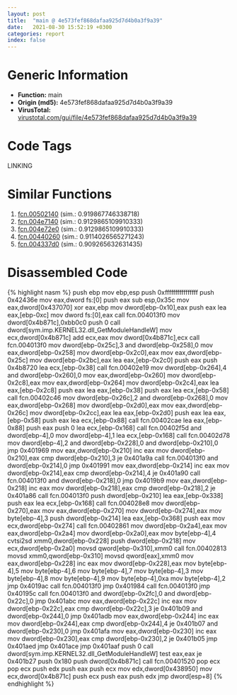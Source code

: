 ```yaml
---
layout: post
title:  "main @ 4e573fef868dafaa925d7d4b0a3f9a39"
date:   2021-08-30 15:52:19 +0300
categories: report
index: false
---
```


# Generic Information
- **Function:** main
- **Origin (md5):** 4e573fef868dafaa925d7d4b0a3f9a39
- **VirusTotal:** [virustotal.com/gui/file/4e573fef868dafaa925d7d4b0a3f9a39][virustotal_ref]

# Code Tags
<span class="tag" id="LINKING">LINKING</span>


# Similar Functions

1. [fcn.00502140][similar_1_ref] (sim.: 0.919867746338718)
2. [fcn.004e7140][similar_2_ref] (sim.: 0.9129865109910333)
3. [fcn.004e72e0][similar_3_ref] (sim.: 0.9129865109910333)
4. [fcn.00440260][similar_4_ref] (sim.: 0.9114026565271243)
5. [fcn.004337d0][similar_5_ref] (sim.: 0.909265632631435)


# Disassembled Code

{% highlight nasm %}
push ebp
mov ebp,esp
push 0xffffffffffffffff
push 0x42436e
mov eax,dword fs:[0]
push eax
sub esp,0x35c
mov eax,dword[0x437070]
xor eax,ebp
mov dword[ebp-0x10],eax
push eax
lea eax,[ebp-0xc]
mov dword fs:[0],eax
call fcn.004013f0
mov dword[0x4b871c],0xbb0c0
push 0
call dword[sym.imp.KERNEL32.dll_GetModuleHandleW]
mov ecx,dword[0x4b871c]
add ecx,eax
mov dword[0x4b871c],ecx
call fcn.004013f0
mov dword[ebp-0x25c],3
and dword[ebp-0x258],0
mov eax,dword[ebp-0x258]
mov dword[ebp-0x2c0],eax
mov eax,dword[ebp-0x25c]
mov dword[ebp-0x2bc],eax
lea eax,[ebp-0x2c0]
push eax
push 0x4b8720
lea ecx,[ebp-0x38]
call fcn.00402e19
mov dword[ebp-0x264],4
and dword[ebp-0x260],0
mov eax,dword[ebp-0x260]
mov dword[ebp-0x2c8],eax
mov eax,dword[ebp-0x264]
mov dword[ebp-0x2c4],eax
lea eax,[ebp-0x2c8]
push eax
lea eax,[ebp-0x38]
push eax
lea ecx,[ebp-0x58]
call fcn.00402c46
mov dword[ebp-0x26c],2
and dword[ebp-0x268],0
mov eax,dword[ebp-0x268]
mov dword[ebp-0x2d0],eax
mov eax,dword[ebp-0x26c]
mov dword[ebp-0x2cc],eax
lea eax,[ebp-0x2d0]
push eax
lea eax,[ebp-0x58]
push eax
lea ecx,[ebp-0x88]
call fcn.00402cae
lea eax,[ebp-0x88]
push eax
push 0
lea ecx,[ebp-0x168]
call fcn.00402f5d
and dword[ebp-4],0
mov dword[ebp-4],1
lea ecx,[ebp-0x168]
call fcn.00402d78
mov dword[ebp-4],2
and dword[ebp-0x228],0
and dword[ebp-0x210],0
jmp 0x401969
mov eax,dword[ebp-0x210]
inc eax
mov dword[ebp-0x210],eax
cmp dword[ebp-0x210],3
je 0x401a9a
call fcn.004013f0
and dword[ebp-0x214],0
jmp 0x401991
mov eax,dword[ebp-0x214]
inc eax
mov dword[ebp-0x214],eax
cmp dword[ebp-0x214],4
je 0x401a90
call fcn.004013f0
and dword[ebp-0x218],0
jmp 0x4019b9
mov eax,dword[ebp-0x218]
inc eax
mov dword[ebp-0x218],eax
cmp dword[ebp-0x218],2
je 0x401a86
call fcn.004013f0
push dword[ebp-0x210]
lea eax,[ebp-0x338]
push eax
lea ecx,[ebp-0x168]
call fcn.004028e8
mov dword[ebp-0x270],eax
mov eax,dword[ebp-0x270]
mov dword[ebp-0x274],eax
mov byte[ebp-4],3
push dword[ebp-0x214]
lea eax,[ebp-0x368]
push eax
mov ecx,dword[ebp-0x274]
call fcn.00402861
mov dword[ebp-0x2a4],eax
mov eax,dword[ebp-0x2a4]
mov dword[ebp-0x2a0],eax
mov byte[ebp-4],4
cvtsi2sd xmm0,dword[ebp-0x228]
push dword[ebp-0x218]
mov ecx,dword[ebp-0x2a0]
movsd qword[ebp-0x310],xmm0
call fcn.00402813
movsd xmm0,qword[ebp-0x310]
movsd qword[eax],xmm0
mov eax,dword[ebp-0x228]
inc eax
mov dword[ebp-0x228],eax
mov byte[ebp-4],5
mov byte[ebp-4],6
mov byte[ebp-4],7
mov byte[ebp-4],3
mov byte[ebp-4],8
mov byte[ebp-4],9
mov byte[ebp-4],0xa
mov byte[ebp-4],2
jmp 0x4019ac
call fcn.004013f0
jmp 0x401984
call fcn.004013f0
jmp 0x40195c
call fcn.004013f0
and dword[ebp-0x2fc],0
and dword[ebp-0x22c],0
jmp 0x401abc
mov eax,dword[ebp-0x22c]
inc eax
mov dword[ebp-0x22c],eax
cmp dword[ebp-0x22c],3
je 0x401b09
and dword[ebp-0x244],0
jmp 0x401adb
mov eax,dword[ebp-0x244]
inc eax
mov dword[ebp-0x244],eax
cmp dword[ebp-0x244],4
je 0x401b07
and dword[ebp-0x230],0
jmp 0x401afa
mov eax,dword[ebp-0x230]
inc eax
mov dword[ebp-0x230],eax
cmp dword[ebp-0x230],2
je 0x401b05
jmp 0x401aed
jmp 0x401ace
jmp 0x401aaf
push 0
call dword[sym.imp.KERNEL32.dll_GetModuleHandleW]
test eax,eax
je 0x401b27
push 0x180
push dword[0x4b871c]
call fcn.00401520
pop ecx
pop ecx
push edx
push eax
push ecx
mov edx,dword[0x438950]
mov ecx,dword[0x4b871c]
push ecx
push eax
push edx
jmp dword[esp+8]
{% endhighlight %}


[similar_1_ref]: /report/fcn.00502140@c60344b51fa39a329b92557d24ff7670
[similar_2_ref]: /report/fcn.004e7140@279a61b1e76da49531f1f16fd1102a2d
[similar_3_ref]: /report/fcn.004e72e0@be7fba7cc724acf4ae2900d99e0fc9c3
[similar_4_ref]: /report/fcn.00440260@c60344b51fa39a329b92557d24ff7670
[similar_5_ref]: /report/fcn.004337d0@279a61b1e76da49531f1f16fd1102a2d
[virustotal_ref]: https://www.virustotal.com/gui/file/4e573fef868dafaa925d7d4b0a3f9a39